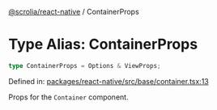 [@scrolia/react-native](../README.md) / ContainerProps

# Type Alias: ContainerProps

```ts
type ContainerProps = Options & ViewProps;
```

Defined in: [packages/react-native/src/base/container.tsx:13](https://github.com/alpheustangs/scrolia/blob/99f515e4b0095d09a280c57c2fd0f9cf08d6dcf1/packages/react-native/src/base/container.tsx#L13)

Props for the `Container` component.

